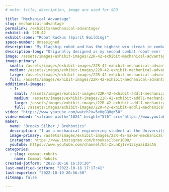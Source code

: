 ```yaml
---
# note: title, description, image are used for SEO

title: "Mechanical Advantage"
slug: mechanical-advantage
permalink: /exhibits/mechanical-advantage/
exhibit-id: 22R-42
exhibit-zone: "Robot Ruckus (Spirit Building)"
space-number: Unassigned
description: "My flagship robot and has the highest win streak in combat robot history"
description-long: "Originally designed as my second combat robot ever for makerfaire 2021 this bot went on to win many events in Florida and has competed at the international level at Norwalk Havoc Robot League. This robot is designed to be robust and optimized over time."
image: /assets/images/exhibit-images/22R-42-exhibit-mechanical-advantage-transparent-backround-2-large.png
image-primary: 
  small: /assets/images/exhibit-images/22R-42-exhibit-mechanical-advantage-transparent-backround-2-small.png
  medium: /assets/images/exhibit-images/22R-42-exhibit-mechanical-advantage-transparent-backround-2-medium.png
  large: /assets/images/exhibit-images/22R-42-exhibit-mechanical-advantage-transparent-backround-2-large.png
  full: /assets/images/exhibit-images/22R-42-exhibit-mechanical-advantage-transparent-backround-2-full.png
additional-images: 
  - 1:
    small: /assets/images/exhibit-images/22R-42-exhibit-addl1-mechanical-advantage-transparent-backround-small.png
    medium: /assets/images/exhibit-images/22R-42-exhibit-addl1-mechanical-advantage-transparent-backround-medium.png
    large: /assets/images/exhibit-images/22R-42-exhibit-addl1-mechanical-advantage-transparent-backround-large.png
    full: /assets/images/exhibit-images/22R-42-exhibit-addl1-mechanical-advantage-transparent-backround-full.png
video: "https://www.youtube.com/watch?v=5eHgGQHgK58"
video-embed: '<iframe width="1024" height="576" src="https://www.youtube.com/embed/5eHgGQHgK58?feature=oembed" frameborder="0" allow="accelerometer; autoplay; clipboard-write; encrypted-media; gyroscope; picture-in-picture" allowfullscreen title="3lb Robot vs Camera"></iframe>'
maker: 
  name: "Brooks Silber / Bruhbotics"
  description: "I am a mechanical engineering student at the University of Florida who has an enthusiasm for all things robots. I am part of the UF Gator Robotics combat team."
  image-primary: /assets/images/exhibit-images/22R-42-maker-mechanical-advantage-brooks-medium.jpg
  instagram: https://www.instagram.com/brookssilber1000/
  youtube: https://www.youtube.com/channel/UC-ZxLnKj1rv13zyaaiUzcAA
categories: 
  - slug: combat-robots
    name: Combat Robots
created-jotform: "2022-10-16 16:33:20"
last-modified-jotform: "2022-10-18 17:17:41"
last-exported: "2022-10-19 20:56:50"
sitemap: false

---
```

